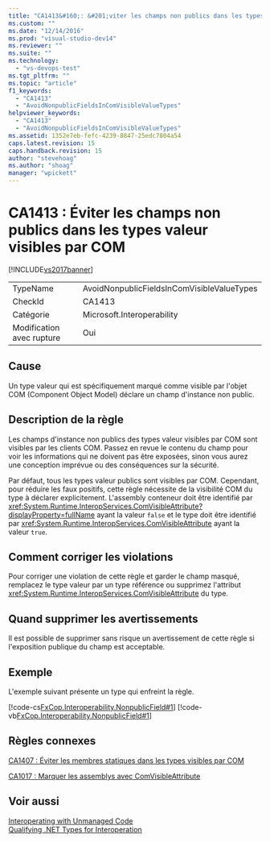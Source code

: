 ```yaml
---
title: "CA1413&#160;: &#201;viter les champs non publics dans les types valeur visibles par COM | Microsoft Docs"
ms.custom: ""
ms.date: "12/14/2016"
ms.prod: "visual-studio-dev14"
ms.reviewer: ""
ms.suite: ""
ms.technology: 
  - "vs-devops-test"
ms.tgt_pltfrm: ""
ms.topic: "article"
f1_keywords: 
  - "CA1413"
  - "AvoidNonpublicFieldsInComVisibleValueTypes"
helpviewer_keywords: 
  - "CA1413"
  - "AvoidNonpublicFieldsInComVisibleValueTypes"
ms.assetid: 1352e7eb-fefc-4239-8847-25edc7804a54
caps.latest.revision: 15
caps.handback.revision: 15
author: "stevehoag"
ms.author: "shoag"
manager: "wpickett"
---
```

# CA1413&#160;: &#201;viter les champs non publics dans les types valeur visibles par COM
[!INCLUDE[vs2017banner](../code-quality/includes/vs2017banner.md)]

|||  
|-|-|  
|TypeName|AvoidNonpublicFieldsInComVisibleValueTypes|  
|CheckId|CA1413|  
|Catégorie|Microsoft.Interoperability|  
|Modification avec rupture|Oui|  
  
## Cause  
 Un type valeur qui est spécifiquement marqué comme visible par l'objet COM \(Component Object Model\) déclare un champ d'instance non public.  
  
## Description de la règle  
 Les champs d'instance non publics des types valeur visibles par COM sont visibles par les clients COM.  Passez en revue le contenu du champ pour voir les informations qui ne doivent pas être exposées, sinon vous aurez une conception imprévue ou des conséquences sur la sécurité.  
  
 Par défaut, tous les types valeur publics sont visibles par COM.  Cependant, pour réduire les faux positifs, cette règle nécessite de la visibilité COM du type à déclarer explicitement.  L'assembly conteneur doit être identifié par <xref:System.Runtime.InteropServices.ComVisibleAttribute?displayProperty=fullName> ayant la valeur `false` et le type doit être identifié par <xref:System.Runtime.InteropServices.ComVisibleAttribute> ayant la valeur `true`.  
  
## Comment corriger les violations  
 Pour corriger une violation de cette règle et garder le champ masqué, remplacez le type valeur par un type référence ou supprimez l'attribut <xref:System.Runtime.InteropServices.ComVisibleAttribute> du type.  
  
## Quand supprimer les avertissements  
 Il est possible de supprimer sans risque un avertissement de cette règle si l'exposition publique du champ est acceptable.  
  
## Exemple  
 L'exemple suivant présente un type qui enfreint la règle.  
  
 [!code-cs[FxCop.Interoperability.NonpublicField#1](../code-quality/codesnippet/CSharp/ca1413-avoid-non-public-fields-in-com-visible-value-types_1.cs)]
 [!code-vb[FxCop.Interoperability.NonpublicField#1](../code-quality/codesnippet/VisualBasic/ca1413-avoid-non-public-fields-in-com-visible-value-types_1.vb)]  
  
## Règles connexes  
 [CA1407 : Éviter les membres statiques dans les types visibles par COM](../Topic/CA1407:%20Avoid%20static%20members%20in%20COM%20visible%20types.md)  
  
 [CA1017 : Marquer les assemblys avec ComVisibleAttribute](../code-quality/ca1017-mark-assemblies-with-comvisibleattribute.md)  
  
## Voir aussi  
 [Interoperating with Unmanaged Code](../Topic/Interoperating%20with%20Unmanaged%20Code.md)   
 [Qualifying .NET Types for Interoperation](../Topic/Qualifying%20.NET%20Types%20for%20Interoperation.md)